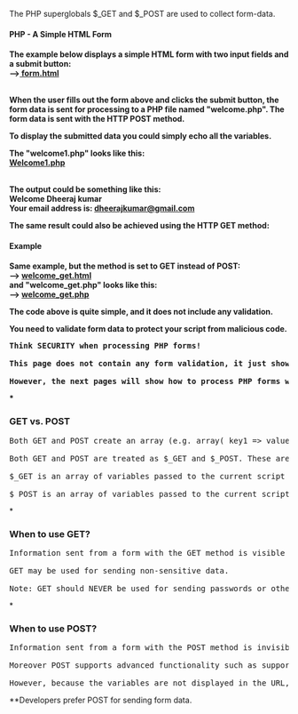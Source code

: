 The PHP superglobals $_GET and $_POST are used to collect form-data.

<h4>PHP - A Simple HTML Form<h4>
The example below displays a simple HTML form with two input fields and a submit button:
  <br>
--><a href="https://github.com/Dheeraj2002kumar/Backend_with_php/blob/main/Backend_php/PHP%20form%20validation/form.html"> form.html</a>
<br>
<br>

When the user fills out the form above and clicks the submit button, the form data is sent for processing to a PHP file named "welcome.php". The form data is sent with the HTTP POST method.

To display the submitted data you could simply echo all the variables.

The "welcome1.php" looks like this:
<br>
<a href="https://github.com/Dheeraj2002kumar/Backend_with_php/blob/main/Backend_php/PHP%20form%20validation/welcome1.php">Welcome1.php</a>
<br>
<br>

The output could be something like this:
<br>
Welcome Dheeraj kumar<br>
Your email address is: dheerajkumar@gmail.com
<br>

The same result could also be achieved using the HTTP GET method:
<h4>Example<h4>
Same example, but the method is set to GET instead of POST:<br>
--> <a href="https://github.com/Dheeraj2002kumar/Backend_with_php/blob/main/Backend_php/PHP%20form%20validation/welcome_get.html">welcome_get.html</a>
<br>and "welcome_get.php" looks like this:<br>
--> <a href="https://github.com/Dheeraj2002kumar/Backend_with_php/blob/main/Backend_php/PHP%20form%20validation/welcome_get.php">welcome_get.php</a><br>

The code above is quite simple, and it does not include any validation.

You need to validate form data to protect your script from malicious code.

<pre>
<b>Think SECURITY when processing PHP forms!</b>

This page does not contain any form validation, it just shows how you can send and retrieve form data.

However, the next pages will show how to process PHP forms with security in mind! Proper validation of form data is important to protect your form from hackers and spammers!
</pre>

*<h3> GET vs. POST</h3>
<pre>
Both GET and POST create an array (e.g. array( key1 => value1, key2 => value2, key3 => value3, ...)). This array holds key/value pairs, where keys are the names of the form controls and values are the input data from the user.

Both GET and POST are treated as $_GET and $_POST. These are superglobals, which means that they are always accessible, regardless of scope - and you can access them from any function, class or file without having to do anything special.

$_GET is an array of variables passed to the current script via the URL parameters.

$_POST is an array of variables passed to the current script via the HTTP POST method.
</pre>

*<h3>When to use GET?</h3>

<pre>
Information sent from a form with the GET method is visible to everyone (all variable names and values are displayed in the URL). GET also has limits on the amount of information to send. The limitation is about 2000 characters. However, because the variables are displayed in the URL, it is possible to bookmark the page. This can be useful in some cases.

GET may be used for sending non-sensitive data.

Note: GET should NEVER be used for sending passwords or other sensitive information!
</pre>

*<h3>When to use POST?</h3>

<pre>
Information sent from a form with the POST method is invisible to others (all names/values are embedded within the body of the HTTP request) and has no limits on the amount of information to send.

Moreover POST supports advanced functionality such as support for multi-part binary input while uploading files to server.

However, because the variables are not displayed in the URL, it is not possible to bookmark the page.
</pre>
**Developers prefer POST for sending form data.


